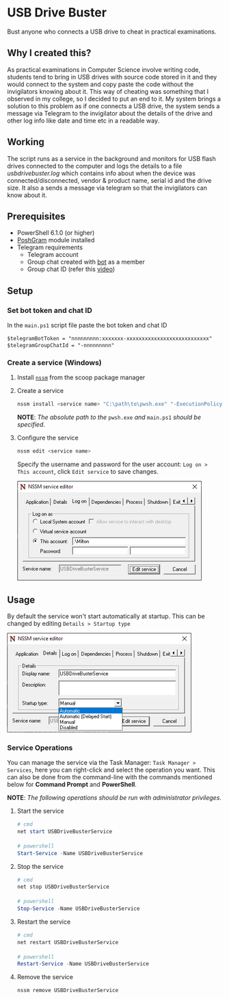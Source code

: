 # USB Drive Buster

Bust anyone who connects a USB drive to cheat in practical examinations.

## Why I created this?

As practical examinations in Computer Science involve writing code, students tend to bring in USB drives with source code stored in it and they would connect to the system and copy paste the code without the invigilators knowing about it. This way of cheating was something that I observed in my college, so I decided to put an end to it. My system brings a solution to this problem as if one connects a USB drive, the system sends a message via Telegram to the invigilator about the details of the drive and other log info like date and time etc in a readable way.

## Working

The script runs as a service in the background and monitors for USB flash drives connected to the computer and logs the details to a file *usbdrivebuster.log* which contains info about when the device was connected/disconnected, vendor & product name, serial id and the drive size. It also a sends a message via telegram so that the invigilators can know about it. 

## Prerequisites
* PowerShell 6.1.0 (or higher)
* [PoshGram](https://www.powershellgallery.com/packages/PoshGram/2.0.0) module installed
* Telegram requirements
    * Telegram account
    * Group chat created with [bot](https://core.telegram.org/bots#how-do-i-create-a-bot) as a member
    * Group chat ID (refer this [video](https://youtu.be/UPC5Ck1oU6k?feature=shared&t=17))

## Setup
### Set bot token and chat ID
In the `main.ps1` script file paste the bot token and chat ID
```
$telegramBotToken = "nnnnnnnnn:xxxxxxx-xxxxxxxxxxxxxxxxxxxxxxxxxxx"
$telegramGroupChatId = "-nnnnnnnnn"
```

### Create a service (Windows)

1. Install [`nssm`](https://scoop.sh/#/apps?q=nssm&id=9bb530a6593cf96fd08e6f78dd9724f5810faeb8) from the scoop package manager
2. Create a service

    ```powershell
    nssm install <service name> "C:\path\to\pwsh.exe" "-ExecutionPolicy Bypass -File C:\path\to\main.ps1"
    ```
    **NOTE**: *The absolute path to the* `pwsh.exe` *and* `main.ps1` *should be specified*.
3. Configure the service

    ```powershell
    nssm edit <service name>
    ```

    Specify the username and password for the user account: `Log on > This account`, click `Edit service` to save changes.

    ![nssm service editor](previews/nssm.png)

## Usage
By default the service won't start automatically at startup. This can be changed by editing `Details > Startup type`

![service edit](previews/startup-type.png)  

### Service Operations
You can manage the service via the Task Manager: `Task Manager > Services`, here you can right-click and select the operation you want. This can also be done from the command-line with the commands mentioned below for **Command Prompt** and **PowerShell**.

**NOTE**: *The following operations should be run with administrator privileges*.  

1. Start the service

    ```powershell
    # cmd
    net start USBDriveBusterService

    # powershell
    Start-Service -Name USBDriveBusterService
    ```
2. Stop the service

    ```powershell
    # cmd
    net stop USBDriveBusterService

    # powershell
    Stop-Service -Name USBDriveBusterService
    ```
3. Restart the service

    ```powershell
    # cmd
    net restart USBDriveBusterService

    # powershell
    Restart-Service -Name USBDriveBusterService
    ```
4. Remove the service

    ```powershell
    nssm remove USBDriveBusterService
    ```
